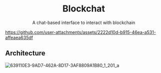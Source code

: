 <div align="center">

# Blockchat

A chat-based interface to interact with blockchain

</div>


https://github.com/user-attachments/assets/2222d10d-b915-46ea-a531-affeaea635df

## Architecture

![639110E3-9AD7-462A-8D17-3AF8809A1B80_1_201_a](https://github.com/user-attachments/assets/c3e7a387-2d9c-43a0-8dbc-9a20e925142a)
